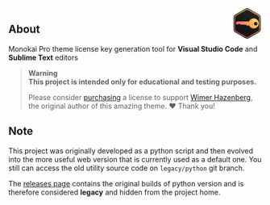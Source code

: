 <img align="right" height="60" src="assets/png/icon_main.png">


## About
Monokai Pro theme license key generation tool for **Visual Studio Code** and **Sublime Text** editors

> **Warning**  
> **This project is intended only for educational and testing purposes.**  
>
> Please consider [purchasing](https://monokai.pro/) a license to support [Wimer Hazenberg](https://monokai.nl/), the original author of this amazing theme. ❤️ Thank you!


## Note
This project was originally developed as a python script and then evolved into the more useful web version that is currently used as a default one. You still can access the old utility source code on `legacy/python` git branch.

The [releases page](https://github.com/maximilionus/monokai_pro_keygen/releases) contains the original builds of python version and is therefore considered **legacy** and hidden from the project home.
